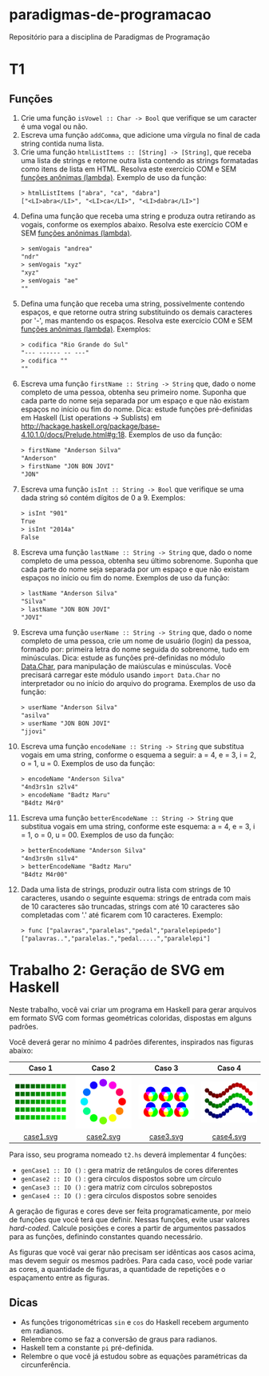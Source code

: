 # paradigmas-de-programacao
Repositório para a disciplina de Paradigmas de Programação

# T1
## Funções

1. Crie uma função `isVowel :: Char -> Bool` que verifique se um caracter é uma vogal ou não.
2. Escreva uma função `addComma`, que adicione uma vírgula no final de cada string contida numa lista.
3. Crie uma função `htmlListItems :: [String] -> [String]`, que receba uma lista de strings e retorne outra lista contendo as strings formatadas como itens de lista em HTML. Resolva este exercício COM e SEM [funções anônimas (lambda)](https://wiki.haskell.org/Anonymous_function). Exemplo de uso da função:
   ```
   > htmlListItems ["abra", "ca", "dabra"]
   ["<LI>abra</LI>", "<LI>ca</LI>", "<LI>dabra</LI>"]
   ```
4. Defina uma função que receba uma string e produza outra retirando as vogais, conforme os exemplos abaixo. Resolva este exercício COM e SEM [funções anônimas (lambda)](https://wiki.haskell.org/Anonymous_function).
   ```
   > semVogais "andrea"
   "ndr"
   > semVogais "xyz"
   "xyz"
   > semVogais "ae"
   ""
   ```
5. Defina uma função que receba uma string, possivelmente contendo espaços, e que retorne outra string substituindo os demais caracteres por '-', mas mantendo os espaços. Resolva este exercício COM e SEM [funções anônimas (lambda)](https://wiki.haskell.org/Anonymous_function). Exemplos:
   ```
   > codifica "Rio Grande do Sul"
   "--- ------ -- ---"
   > codifica ""
   ""
   ```
6. Escreva uma função `firstName :: String -> String` que, dado o nome completo de uma pessoa, obtenha seu primeiro nome. Suponha que cada parte do nome seja separada por um espaço e que não existam espaços no início ou fim do nome. Dica: estude funções pré-definidas em Haskell (List operations -> Sublists) em http://hackage.haskell.org/package/base-4.10.1.0/docs/Prelude.html#g:18.  Exemplos de uso da função:
   ```
   > firstName "Anderson Silva"
   "Anderson"
   > firstName "JON BON JOVI"
   "JON"
   ```
7. Escreva uma função `isInt :: String -> Bool` que verifique se uma dada string só contém dígitos de 0 a 9. Exemplos:
   ```
   > isInt "901"
   True
   > isInt "2014a"
   False
   ```
8. Escreva uma função `lastName :: String -> String` que, dado o nome completo de uma pessoa, obtenha seu último sobrenome. Suponha que cada parte do nome seja separada por um espaço e que não existam espaços no início ou fim do nome. Exemplos de uso da função:
   ```
   > lastName "Anderson Silva"
   "Silva"
   > lastName "JON BON JOVI"
   "JOVI"
   ```
9. Escreva uma função `userName :: String -> String` que, dado o nome completo de uma pessoa, crie um nome de usuário (login) da pessoa, formado por: primeira letra do nome seguida do sobrenome, tudo em minúsculas. Dica: estude as funções pré-definidas no módulo [Data.Char](http://hackage.haskell.org/package/base-4.10.1.0/docs/Data-Char.html), para manipulação de maiúsculas e minúsculas. Você precisará carregar este módulo usando `import Data.Char` no interpretador ou no início do arquivo do programa.
   Exemplos de uso da função:
   ```
   > userName "Anderson Silva"
   "asilva"
   > userName "JON BON JOVI"
   "jjovi"
   ```
10. Escreva uma função `encodeName :: String -> String` que substitua vogais em uma string, conforme o esquema a seguir: a = 4, e = 3, i = 2, o = 1, u = 0.
    Exemplos de uso da função:
    ```
    > encodeName "Anderson Silva"
    "4nd3rs1n s2lv4"
    > encodeName "Badtz Maru"
    "B4dtz M4r0"
    ```
11. Escreva uma função `betterEncodeName :: String -> String` que substitua vogais em uma string, conforme este esquema: a = 4, e = 3, i = 1, o = 0, u = 00.  Exemplos de uso da função:
    ```
    > betterEncodeName "Anderson Silva"
    "4nd3rs0n s1lv4"
    > betterEncodeName "Badtz Maru"
    "B4dtz M4r00"
    ```
12. Dada uma lista de strings, produzir outra lista com strings de 10 caracteres, usando o seguinte esquema: strings de entrada com mais de 10 caracteres são truncadas, strings com até 10 caracteres são completadas com '.' até ficarem com 10 caracteres. Exemplo:
    ```
    > func ["palavras","paralelas","pedal","paralelepipedo"]
    ["palavras..","paralelas.","pedal.....","paralelepi"]
    ```

# Trabalho 2: Geração de SVG em Haskell

Neste trabalho, você vai criar um programa em Haskell para gerar arquivos em formato SVG com formas geométricas coloridas, dispostas em alguns padrões.

Você deverá gerar no mínimo 4 padrões diferentes, inspirados nas figuras abaixo:

| Caso 1 | Caso 2 | Caso 3 | Caso 4 |  
| :---: | :---: | :---: | :---: |  
| <img src="figs/case1.png" width="150"> | <img src="figs/case2.png" width="150"> | <img src="figs/case3.png" width="150"> | <img src="figs/case4.png" width="150"> |  
| [case1.svg](figs/case1.svg) | [case2.svg](figs/case2.svg) | [case3.svg](figs/case3.svg) | [case4.svg](figs/case4.svg) |  

Para isso, seu programa nomeado `t2.hs` deverá implementar 4 funções: 
- `genCase1 :: IO ()` : gera matriz de retângulos de cores diferentes
- `genCase2 :: IO ()` : gera círculos dispostos sobre um círculo
- `genCase3 :: IO ()` : gera matriz com círculos sobrepostos
- `genCase4 :: IO ()` : gera círculos dispostos sobre senoides

A geração de figuras e cores deve ser feita programaticamente, por meio de funções que você terá que definir. Nessas funções, evite usar valores *hard-coded*. Calcule posições e cores a partir de argumentos passados para as funções, definindo constantes quando necessário.

As figuras que você vai gerar não precisam ser idênticas aos casos acima, mas devem seguir os mesmos padrões. Para cada caso, você pode variar as cores, a quantidade de figuras, a quantidade de repetições e o espaçamento entre as figuras.

## Dicas

- As funções trigonométricas `sin` e `cos` do Haskell recebem argumento em radianos.
- Relembre como se faz a conversão de graus para radianos.
- Haskell tem a constante `pi` pré-definida.
- Relembre o que você já estudou sobre as equações paramétricas da circunferência.
